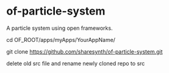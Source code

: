 # of-particle-system
A particle system using open frameworks.

cd OF_ROOT/apps/myApps/YourAppName/

git clone https://github.com/sharesynth/of-particle-system.git

delete old src file and rename newly cloned repo to src
